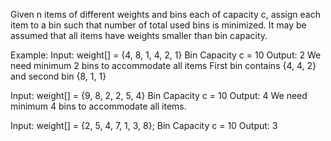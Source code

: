 Given n items of different weights and bins each of capacity c, assign each item to a bin such that number of total used bins is minimized. It may be assumed that all items have weights smaller than bin capacity.


Example:
Input:  weight[]       = {4, 8, 1, 4, 2, 1}
        Bin Capacity c = 10
Output: 2
We need minimum 2 bins to accommodate all items
First bin contains {4, 4, 2} and second bin {8, 1, 1}

Input:  weight[]       = {9, 8, 2, 2, 5, 4}
        Bin Capacity c = 10
Output: 4
We need minimum 4 bins to accommodate all items.  

Input:  weight[]       = {2, 5, 4, 7, 1, 3, 8}; 
        Bin Capacity c = 10
Output: 3